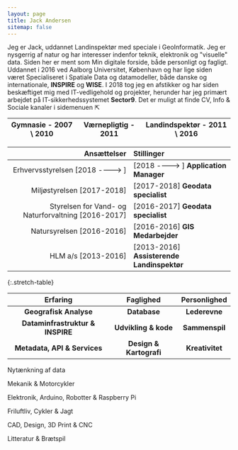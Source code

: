 ```yaml
---
layout: page
title: Jack Andersen
sitemap: false
---
```


Jeg er Jack, uddannet Landinspektør med speciale i GeoInformatik. Jeg er nysgerrig af natur og har interesser indenfor teknik, elektronik og "visuelle" data.
Siden her er ment som Min digitale forside, både personligt og fagligt.
Uddannet i 2016 ved Aalborg Universitet, København og har lige siden været Specialiseret i Spatiale Data og datamodeller, både danske og internationale, **INSPIRE** og **WISE**. I 2018 tog jeg en afstikker og har siden beskæftiget mig med IT-vedligehold og projekter, herunder har jeg primært arbejdet på IT-sikkerhedssystemet **Sector9**. 
Det er muligt at finde CV, Info & Sociale kanaler i sidemenuen ⇱

| Gymnasie - 2007 \ 2010 | Værnepligtig - 2011 | Landindspektør - 2011 \ 2016 |
|:----------------------:|:-------------------:|:----------------------------:|
  
| Ansættelser | Stillinger |
|----------------:|:-----------|
| Erhvervsstyrelsen [2018 ----> ] | [2018 ----> ] **Application Manager** |
| Miljøstyrelsen [2017-2018] | [2017-2018] **Geodata specialist** |
| Styrelsen for Vand- og Naturforvaltning [2016-2017] | [2016-2017] **Geodata specialist** |
| Natursyrelsen [2016-2016] | [2016-2016] **GIS Medarbejder** |
| HLM a/s [2013-2016] | [2013-2016] **Assisterende Landinspektør** |
{:.stretch-table}

|             Erfaring             |        Faglighed        |   Personlighed  |
|:--------------------------------:|:-----------------------:|:---------------:|
|      **Geografisk Analyse**      |       **Database**      |  **Lederevne**  |
| **Dataminfrastruktur & INSPIRE** |   **Udvikling & kode**  |  **Sammenspil** |
|   **Metadata, API & Services**   | **Design & Kartografi** | **Kreativitet** |
<span class="dashicons dashicons-star-filled"></span>
  

Nytænkning af data

Mekanik & Motorcykler

Elektronik, Arduino, Robotter & Raspberry Pi

Friluftliv, Cykler & Jagt

CAD, Design, 3D Print & CNC

Litteratur & Brætspil

[documentation]: docs/README.md
[install]: docs/install.md
[upgrade]: docs/upgrade.md
[config]: docs/config.md
